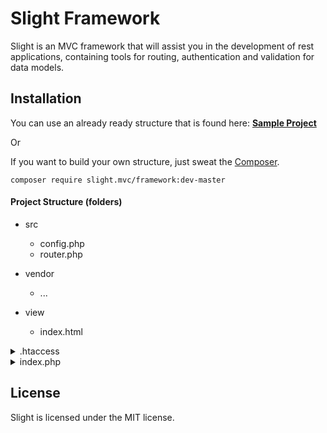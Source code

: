 # Slight Framework

Slight is an MVC framework that will assist you in the development of rest applications, containing tools for routing, authentication and validation for data models.

## Installation

You can use an already ready structure that is found here: **[Sample Project](https://github.com/mehah/Slight-project)**

Or

If you want to build your own structure, just sweat the [Composer](https://getcomposer.org/).
```shell
composer require slight.mvc/framework:dev-master
```

#### Project Structure (folders)
                
+ src
    * config.php
    * router.php

+ vendor
    + ...
+ view
    * index.html
 <details><summary>.htaccess</summary>
<p>

```.htaccess
RewriteEngine On
RewriteCond %{REQUEST_URI} ^((?!\.).)*$ [NC]
RewriteCond %{REQUEST_FILENAME} !-d
RewriteCond %{REQUEST_FILENAME} !-f
RewriteRule ^(.*)$ index.php?$url=$1 [QSA,L]

RewriteEngine On
RewriteCond %{REQUEST_URI} \.*$
RewriteCond %{REQUEST_FILENAME} !-d
RewriteCond %{REQUEST_FILENAME} !-f
RewriteRule ^(.*)$ view/$1 [QSA,L]

RewriteEngine on
RewriteCond %{REQUEST_URI} (/src/|/fw/|/build/)
RewriteRule ^.*$ /404 [L]
```

</p>
</details>

 <details><summary>index.php</summary>
<p>

```php
<?php
require 'vendor/autoload.php';

Slight\Core::init();
```

</p>
</details>

License
-------

Slight is licensed under the MIT license.
